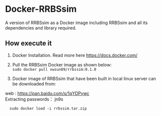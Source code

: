 # Docker-RRBSsim
A version of RRBSsim as a Docker image including RRBSsim and all its dependencies and library required.

How execute it
----------------

1) Docker Installation. Read more here https://docs.docker.com/
2) Pull the RRBSsim Docker image as shown below:<br> 
       `sudo docker pull xwsun89/rrbssim:0.1.0`
       
3) Docker image of RRBSsim that have been built in local linux server can be downloaded from:
 
  web : https://pan.baidu.com/s/1qYDPywc<br>
  Extracting passwords： jn9s <br>
  
      sudo docker load -i rrbssim.tar.zip

